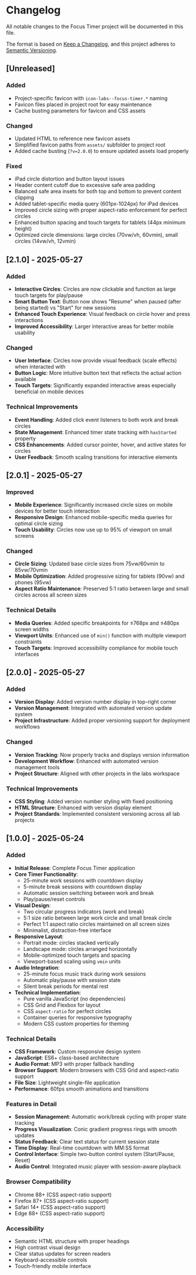 # Changelog

All notable changes to the Focus Timer project will be documented in this file.

The format is based on [Keep a Changelog](https://keepachangelog.com/en/1.0.0/),
and this project adheres to [Semantic Versioning](https://semver.org/spec/v2.0.0.html).

## [Unreleased]

### Added
- Project-specific favicon with `icon-labs--focus-timer.*` naming
- Favicon files placed in project root for easy maintenance
- Cache busting parameters for favicon and CSS assets

### Changed
- Updated HTML to reference new favicon assets
- Simplified favicon paths from `assets/` subfolder to project root
- Added cache busting (`?v=2.0.0`) to ensure updated assets load properly

### Fixed
- iPad circle distortion and button layout issues
- Header content cutoff due to excessive safe area padding
- Balanced safe area insets for both top and bottom to prevent content clipping
- Added tablet-specific media query (601px-1024px) for iPad devices
- Improved circle sizing with proper aspect-ratio enforcement for perfect circles
- Enhanced button spacing and touch targets for tablets (44px minimum height)
- Optimized circle dimensions: large circles (70vw/vh, 60vmin), small circles (14vw/vh, 12vmin)

## [2.1.0] - 2025-05-27

### Added
- **Interactive Circles**: Circles are now clickable and function as large touch targets for play/pause
- **Smart Button Text**: Button now shows "Resume" when paused (after being started) vs "Start" for new sessions
- **Enhanced Touch Experience**: Visual feedback on circle hover and press interactions
- **Improved Accessibility**: Larger interactive areas for better mobile usability

### Changed
- **User Interface**: Circles now provide visual feedback (scale effects) when interacted with
- **Button Logic**: More intuitive button text that reflects the actual action available
- **Touch Targets**: Significantly expanded interactive areas especially beneficial on mobile devices

### Technical Improvements
- **Event Handling**: Added click event listeners to both work and break circles
- **State Management**: Enhanced timer state tracking with `hasStarted` property
- **CSS Enhancements**: Added cursor pointer, hover, and active states for circles
- **User Feedback**: Smooth scaling transitions for interactive elements

## [2.0.1] - 2025-05-27

### Improved
- **Mobile Experience**: Significantly increased circle sizes on mobile devices for better touch interaction
- **Responsive Design**: Enhanced mobile-specific media queries for optimal circle sizing
- **Touch Usability**: Circles now use up to 95% of viewport on small screens

### Changed
- **Circle Sizing**: Updated base circle sizes from 75vw/60vmin to 85vw/70vmin
- **Mobile Optimization**: Added progressive sizing for tablets (90vw) and phones (95vw)
- **Aspect Ratio Maintenance**: Preserved 5:1 ratio between large and small circles across all screen sizes

### Technical Details
- **Media Queries**: Added specific breakpoints for ≤768px and ≤480px screen widths
- **Viewport Units**: Enhanced use of `min()` function with multiple viewport constraints
- **Touch Targets**: Improved accessibility compliance for mobile touch interfaces

## [2.0.0] - 2025-05-27

### Added
- **Version Display**: Added version number display in top-right corner
- **Version Management**: Integrated with automated version update system
- **Project Infrastructure**: Added proper versioning support for deployment workflows

### Changed
- **Version Tracking**: Now properly tracks and displays version information
- **Development Workflow**: Enhanced with automated version management tools
- **Project Structure**: Aligned with other projects in the labs workspace

### Technical Improvements
- **CSS Styling**: Added version number styling with fixed positioning
- **HTML Structure**: Enhanced with version display element
- **Project Standards**: Implemented consistent versioning across all lab projects

## [1.0.0] - 2025-05-24

### Added
- **Initial Release**: Complete Focus Timer application
- **Core Timer Functionality**:
  - 25-minute work sessions with countdown display
  - 5-minute break sessions with countdown display
  - Automatic session switching between work and break
  - Play/pause/reset controls
- **Visual Design**:
  - Two circular progress indicators (work and break)
  - 5:1 size ratio between large work circle and small break circle
  - Perfect 1:1 aspect ratio circles maintained on all screen sizes
  - Minimalist, distraction-free interface
- **Responsive Layout**:
  - Portrait mode: circles stacked vertically
  - Landscape mode: circles arranged horizontally
  - Mobile-optimized touch targets and spacing
  - Viewport-based scaling using `vmin` units
- **Audio Integration**:
  - 25-minute focus music track during work sessions
  - Automatic play/pause with session state
  - Silent break periods for mental rest
- **Technical Implementation**:
  - Pure vanilla JavaScript (no dependencies)
  - CSS Grid and Flexbox for layout
  - CSS `aspect-ratio` for perfect circles
  - Container queries for responsive typography
  - Modern CSS custom properties for theming

### Technical Details
- **CSS Framework**: Custom responsive design system
- **JavaScript**: ES6+ class-based architecture
- **Audio Format**: MP3 with proper fallback handling
- **Browser Support**: Modern browsers with CSS Grid and aspect-ratio support
- **File Size**: Lightweight single-file application
- **Performance**: 60fps smooth animations and transitions

### Features in Detail
- **Session Management**: Automatic work/break cycling with proper state tracking
- **Progress Visualization**: Conic gradient progress rings with smooth updates
- **Status Feedback**: Clear text status for current session state
- **Time Display**: Real-time countdown with MM:SS format
- **Control Interface**: Simple two-button control system (Start/Pause, Reset)
- **Audio Control**: Integrated music player with session-aware playback

### Browser Compatibility
- Chrome 88+ (CSS aspect-ratio support)
- Firefox 87+ (CSS aspect-ratio support)
- Safari 14+ (CSS aspect-ratio support)
- Edge 88+ (CSS aspect-ratio support)

### Accessibility
- Semantic HTML structure with proper headings
- High contrast visual design
- Clear status updates for screen readers
- Keyboard-accessible controls
- Touch-friendly mobile interface
